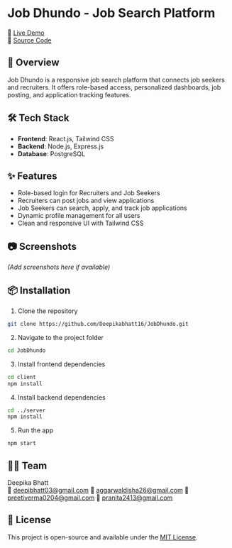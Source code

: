 # Job Dhundo - Job Search Platform

🔗 [Live Demo](https://job-dhundo.netlify.app)  
📂 [Source Code](https://github.com/Deepikabhatt16/JobDhundo)

## 🚀 Overview
Job Dhundo is a responsive job search platform that connects job seekers and recruiters. It offers role-based access, personalized dashboards, job posting, and application tracking features.

## 🛠️ Tech Stack
- **Frontend**: React.js, Tailwind CSS
- **Backend**: Node.js, Express.js
- **Database**: PostgreSQL

## ✨ Features
- Role-based login for Recruiters and Job Seekers
- Recruiters can post jobs and view applications
- Job Seekers can search, apply, and track job applications
- Dynamic profile management for all users
- Clean and responsive UI with Tailwind CSS

## 📷 Screenshots
*(Add screenshots here if available)*

## 📦 Installation
1. Clone the repository
```bash
git clone https://github.com/Deepikabhatt16/JobDhundo.git
```
2. Navigate to the project folder
```bash
cd JobDhundo
```
3. Install frontend dependencies
```bash
cd client
npm install
```
4. Install backend dependencies
```bash
cd ../server
npm install
```
5. Run the app
```bash
npm start
```

## 🙋‍♀️ Team
Deepika Bhatt  
📧 [deepibhatt03@gmail.com](mailto:deepibhatt03@gmail.com)
📧 [aggarwaldisha26@gmail.com](mailto:aggarwaldisha26@gmail.com)
📧 [preetiverma0204@gmail.com](mailto:preetiverma0204@gmail.com)
📧 [pranita2413@gmail.com](mailto:pranita2413@gmail.com)


## 📄 License
This project is open-source and available under the [MIT License](LICENSE).

